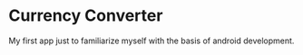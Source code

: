 # Currency Converter
My first app just to familiarize myself with the basis of android development.

